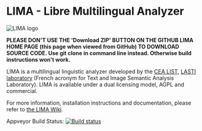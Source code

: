 LIMA - Libre Multilingual Analyzer
==================================
![LIMA logo](https://raw.githubusercontent.com/aymara/lima/master/pics/lima-logo.png)

**PLEASE DON'T USE THE 'Download ZIP' BUTTON ON THE GITHUB LIMA HOME PAGE (this page when viewed from GitHub) TO DOWNLOAD SOURCE CODE. Use git clone in command line instead. Otherwise build instructions won't work.**

LIMA is a multilingual linguistic analyzer developed by the [CEA LIST](http://www-list.cea.fr/en), [LASTI laboratory](http://www.kalisteo.fr/en/index.htm) (French acronym for Text and Image Semantic Analysis Laboratory). LIMA is available under a dual licensing model, AGPL and commercial. 

For more information, installation instructions and documentation, please refer to [the LIMA Wiki](https://github.com/aymara/lima/wiki).

<!---
Drone.io Build Status: [![Drone.io Build Status](https://drone.io/github.com/aymara/lima/status.png)](https://drone.io/github.com/aymara/lima/latest)
-->

Appveyor Build Status: [![Build status](https://ci.appveyor.com/api/projects/status/tyj7jgks2cxx94w9?svg=true)](https://ci.appveyor.com/project/kleag/lima)
